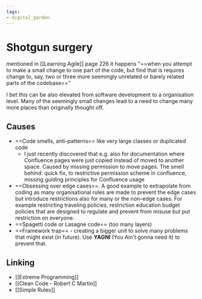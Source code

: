 ```yaml
---
tags: 
- digital_garden
---
```

# Shotgun surgery
mentioned in [[Learning Agile]] page 226 it happens "==when you attempt to make a small change to one part of the code, but find that is requires change to, say, two or three more seemingly unrelated or barely related parts of the codebase=="

I bet this can be also elevated from software development to a organisation level. Many of the seemingly small changes lead to a need to change many more places than originally thought off.

## Causes
+ ==Code smells, anti-patterns== like very large classes or duplicated code 
	+ I just recently discovered that e.g. also for documentation where Confluence pages were just copied instead of moved to another space. Caused by missing permission to move pages. The smell behind: quick fix, to restrictive permission scheme in confluence, missing guiding principles for Confluence usage
+ ==Obsessing over edge cases==. A good example to extrapolate from coding as many organisational rules are made to prevent the edge cases but introduce restrictions also for many or the non-edge cases. For example restricting traveling policies, restriction education budget policies that are designed to regulate and prevent from misuse but put restriction on everyone.
+ ==Spagetti code or Lasagne code== (too many layers)
+ ==Framework trap== - creating a bigger unit to solve many problems that might  exist (in future). Use **YAGNI** (You Ain't gonna need it) to prevent that.

## Linking
+ [[Extreme Programming]]
+ [[Clean Code - Robert C Martin]]
+ [[Simple Rules]]
